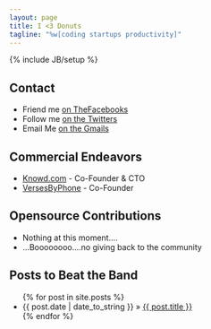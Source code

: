 ```yaml
---
layout: page
title: I <3 Donuts
tagline: "%w[coding startups productivity]"
---
```

{% include JB/setup %}

## Contact ##

+ Friend me [on TheFacebooks](https://www.facebook.com/tastethesteel "I gotta delete this thing")
+ Follow me [on the Twitters](http://twitter.com/priceted "I tweet less than I blog")
+ Email Me [on the Gmails](mailto:ted.price-github@gmail.com "Gmails")


## Commercial Endeavors ##

+ [Knowd.com](http://knowd.com) - Co-Founder & CTO
+ [VersesByPhone](http://versesbyphone.com) - Co-Founder

## Opensource Contributions ##

+ Nothing at this moment....
+ ...Boooooooo....no giving back to the community

## Posts to Beat the Band ##

<ul class="posts">
  {% for post in site.posts %}
    <li><span>{{ post.date | date_to_string }}</span> &raquo; <a href="{{ BASE_PATH }}{{ post.url }}">{{ post.title }}</a></li>
  {% endfor %}
</ul>
